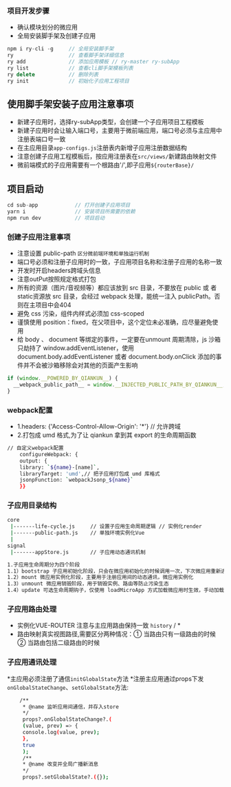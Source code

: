 ### 项目开发步骤

* 确认模块划分的微应用
* 全局安装脚手架及创建子应用

```js
npm i ry-cli -g     // 全局安装脚手架
ry                  // 查看脚手架详细信息
ry add              // 添加应用模板 // ry-master ry-subApp 
ry list             // 查看cli脚手架模板列表
ry delete           // 删除列表
ry init             // 初始化子应用工程项目
```

## 使用脚手架安装子应用注意事项

* 新建子应用时，选择ry-subApp类型，会创建一个子应用项目工程模板
* 新建子应用时会让输入端口号，主要用于微前端应用，端口号必须与主应用中注册表端口号一致
* 在主应用目录`app-configs.js`注册表内新增子应用注册数据结构
* 注意创建子应用工程模板后，按应用注册表在`src/views/`新建路由映射文件
* 微前端模式的子应用需要有一个根路由'/',即子应用`${routerBase}/`

## 项目启动

```js
cd sub-app            // 打开创建子应用项目
yarn i                // 安装项目所需要的依赖
npm run dev           // 项目启动
```

### 创建子应用注意事项

* 注意设置 public-path `区分微前端环境和单独运行机制`
* 端口号必须和注册子应用时的一致，子应用项目名称和注册子应用的名称一致
* 开发时开启headers跨域头信息
* 注意outPut按照规定格式打包
* 所有的资源（图片/音视频等）都应该放到 src 目录，不要放在 public 或 者static资源放 src 目录，会经过 webpack 处理，能统一注入 publicPath。否则在主项目中会404
* 避免 css 污染，组件内样式必须加 css-scoped
* 谨慎使用 position：fixed，在父项目中，这个定位未必准确，应尽量避免使用
* 给 body 、 document 等绑定的事件，一定要在unmount 周期清除，js 沙箱只劫持了 window.addEventListener，使用 document.body.addEventListener 或者 document.body.onClick 添加的事件并不会被沙箱移除会对其他的页面产生影响

```js
if (window.__POWERED_BY_QIANKUN__) {
  __webpack_public_path__ = window.__INJECTED_PUBLIC_PATH_BY_QIANKUN__;
}
```

### webpack配置

* 1.headers: {'Access-Control-Allow-Origin': '*'}  // 允许跨域
* 2.打包成 umd 格式,为了让 qiankun 拿到其 export 的生命周期函数

```bash
// 自定义webpack配置
	configureWebpack: {
	output: {
	library: `${name}-[name]`,
	libraryTarget: 'umd',// 把子应用打包成 umd 库格式
	jsonpFunction: `webpackJsonp_${name}`
	}}
```

### 子应用目录结构

```bash
core                  
 |-------life-cycle.js     // 设置子应用生命周期逻辑 // 实例化render
 |-------public-path.js    // 单独环境实例化Vue    
 |
signal
 |-------appStore.js       // 子应用动态通讯机制
```

```bash
1.子应用生命周期分为四个阶段 
1.1）bootstrap 子应用初始化阶段，只会在微应用初始化的时候调用一次，下次微应用重新进入时会直接调用 mount 钩子，不会再重复触发 bootstrap
1.2）mount 微应用实例化阶段，主要用于注册应用间的动态通讯，微应用实例化
1.3）unmount 微应用销毁阶段，用于销毁实例、路由等防止污染生态
1.4）update 可选生命周期钩子，仅使用 loadMicroApp 方式加载微应用时生效，手动加载子应用
```

### 子应用路由处理

* 实例化VUE-ROUTER   注意与主应用路由保持一致  `history` / *
* 路由映射真实视图路径,需要区分两种情况：① 当路由只有一级路由的时候 ② 当路由包括二级路由的时候

### 子应用通讯处理 

*主应用必须注册了通信`initGlobalState`方法
*注册主应用通过props下发`onGlobalStateChange`、`setGlobalState`方法:

```bash
    /**
	 * @name 监听应用间通信，并存入store
     */
	 props?.onGlobalStateChange?.(
	 (value, prev) => {
	 console.log(value, prev);
	 },
	 true
	 );
	 /**
	 * @name 改变并全局广播新消息
	 */
	 props?.setGlobalState?.({});
```
